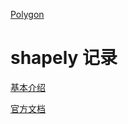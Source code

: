 [Polygon](https://desktop.arcgis.com/zh-cn/arcmap/latest/analyze/arcpy-classes/polygon.htm#S_GUID-C101A700-CD0C-48B6-941D-E9EE03C1F912)



# shapely 记录

[基本介绍](https://blog.csdn.net/jclian91/article/details/121887135?ops_request_misc=%257B%2522request%255Fid%2522%253A%2522165405046316781818713500%2522%252C%2522scm%2522%253A%252220140713.130102334..%2522%257D&request_id=165405046316781818713500&biz_id=0&utm_medium=distribute.pc_search_result.none-task-blog-2~all~baidu_landing_v2~default-2-121887135-null-null.142^v11^pc_search_result_control_group,157^v12^control&utm_term=python+MultiPoint&spm=1018.2226.3001.4187)

[官方文档](https://shapely.readthedocs.io/en/latest/)

